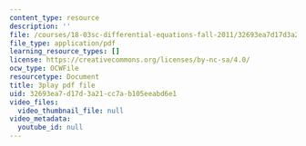 ```yaml
---
content_type: resource
description: ''
file: /courses/18-03sc-differential-equations-fall-2011/32693ea7d17d3a21cc7ab105eeabd6e1_rjAXFBWJt_o.pdf
file_type: application/pdf
learning_resource_types: []
license: https://creativecommons.org/licenses/by-nc-sa/4.0/
ocw_type: OCWFile
resourcetype: Document
title: 3play pdf file
uid: 32693ea7-d17d-3a21-cc7a-b105eeabd6e1
video_files:
  video_thumbnail_file: null
video_metadata:
  youtube_id: null
---
```


